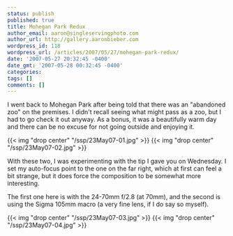 ```yaml
---
status: publish
published: true
title: Mohegan Park Redux
author_email: aaron@singleservingphoto.com
author_url: http://gallery.aaronbieber.com
wordpress_id: 118
wordpress_url: /articles/2007/05/27/mohegan-park-redux/
date: '2007-05-27 20:32:45 -0400'
date_gmt: '2007-05-28 00:32:45 -0400'
categories:
tags: []
comments: []
---
```

I went back to Mohegan Park after being told that there was an
"abandoned zoo" on the premises. I didn't recall seeing what might pass
as a zoo, but I had to go check it out anyway. As a bonus, it was a
beautifully warm day and there can be no excuse for not going outside
and enjoying it. <!--more-->

{{< img "drop center" "/ssp/23May07-01.jpg" >}}
{{< img "drop center" "/ssp/23May07-02.jpg" >}}

With these two, I was experimenting with the tip I gave you on
Wednesday. I set my auto-focus point to the one on the far right, which
at first can feel a bit strange, but it does force the composition to be
somewhat more interesting.

The first one here is with the 24-70mm f/2.8 (at 70mm), and the second
is using the Sigma 105mm macro (a very fine lens, if I do say so
myself).

{{< img "drop center" "/ssp/23May07-03.jpg" >}}
{{< img "drop center" "/ssp/23May07-04.jpg" >}}
